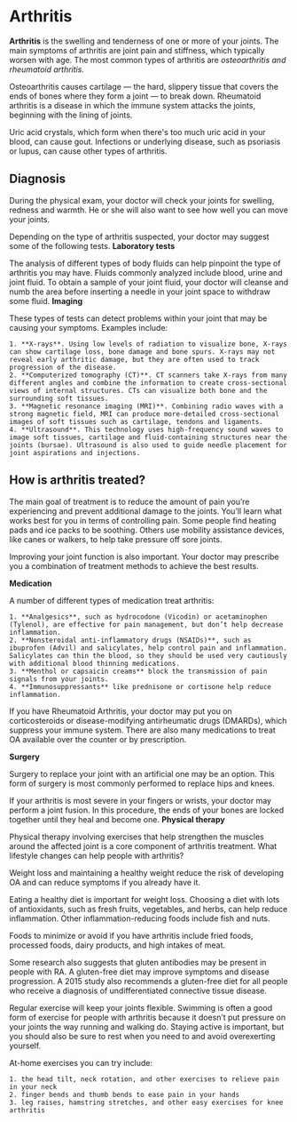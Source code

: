 # Arthritis

**Arthritis** is the swelling and tenderness of one or more of your joints. The main symptoms of arthritis are joint pain and stiffness, which typically worsen with age. The most common types of arthritis are _osteoarthritis and rheumatoid arthritis._

Osteoarthritis causes cartilage — the hard, slippery tissue that covers the ends of bones where they form a joint — to break down. Rheumatoid arthritis is a disease in which the immune system attacks the joints, beginning with the lining of joints.

Uric acid crystals, which form when there's too much uric acid in your blood, can cause gout. Infections or underlying disease, such as psoriasis or lupus, can cause other types of arthritis.

## Diagnosis

During the physical exam, your doctor will check your joints for swelling, redness and warmth. He or she will also want to see how well you can move your joints.

Depending on the type of arthritis suspected, your doctor may suggest some of the following tests.
**Laboratory tests**

The analysis of different types of body fluids can help pinpoint the type of arthritis you may have. Fluids commonly analyzed include blood, urine and joint fluid. To obtain a sample of your joint fluid, your doctor will cleanse and numb the area before inserting a needle in your joint space to withdraw some fluid.
**Imaging**

These types of tests can detect problems within your joint that may be causing your symptoms. Examples include:

    1. **X-rays**. Using low levels of radiation to visualize bone, X-rays can show cartilage loss, bone damage and bone spurs. X-rays may not reveal early arthritic damage, but they are often used to track progression of the disease.
    2. **Computerized tomography (CT)**. CT scanners take X-rays from many different angles and combine the information to create cross-sectional views of internal structures. CTs can visualize both bone and the surrounding soft tissues.
    3. **Magnetic resonance imaging (MRI)**. Combining radio waves with a strong magnetic field, MRI can produce more-detailed cross-sectional images of soft tissues such as cartilage, tendons and ligaments.
    4. **Ultrasound**. This technology uses high-frequency sound waves to image soft tissues, cartilage and fluid-containing structures near the joints (bursae). Ultrasound is also used to guide needle placement for joint aspirations and injections.


 ## **How is arthritis treated?**

The main goal of treatment is to reduce the amount of pain you’re experiencing and prevent additional damage to the joints. You’ll learn what works best for you in terms of controlling pain. Some people find heating pads and ice packs to be soothing. Others use mobility assistance devices, like canes or walkers, to help take pressure off sore joints.

Improving your joint function is also important. Your doctor may prescribe you a combination of treatment methods to achieve the best results.

**Medication**

A number of different types of medication treat arthritis:

    1. **Analgesics**, such as hydrocodone (Vicodin) or acetaminophen (Tylenol), are effective for pain management, but don’t help decrease inflammation.
    2. **Nonsteroidal anti-inflammatory drugs (NSAIDs)**, such as ibuprofen (Advil) and salicylates, help control pain and inflammation. Salicylates can thin the blood, so they should be used very cautiously with additional blood thinning medications.
    3. **Menthol or capsaicin creams** block the transmission of pain signals from your joints.
    4. **Immunosuppressants** like prednisone or cortisone help reduce inflammation.

If you have Rheumatoid Arthritis, your doctor may put you on corticosteroids or disease-modifying antirheumatic drugs (DMARDs), which suppress your immune system. There are also many medications to treat OA available over the counter or by prescription.

**Surgery**

Surgery to replace your joint with an artificial one may be an option. This form of surgery is most commonly performed to replace hips and knees.

If your arthritis is most severe in your fingers or wrists, your doctor may perform a joint fusion. In this procedure, the ends of your bones are locked together until they heal and become one.
**Physical therapy**

Physical therapy involving exercises that help strengthen the muscles around the affected joint is a core component of arthritis treatment.
What lifestyle changes can help people with arthritis?

Weight loss and maintaining a healthy weight reduce the risk of developing OA and can reduce symptoms if you already have it.

Eating a healthy diet is important for weight loss. Choosing a diet with lots of antioxidants, such as fresh fruits, vegetables, and herbs, can help reduce inflammation. Other inflammation-reducing foods include fish and nuts.

Foods to minimize or avoid if you have arthritis include fried foods, processed foods, dairy products, and high intakes of meat.

Some research also suggests that gluten antibodies may be present in people with RA. A gluten-free diet may improve symptoms and disease progression. A 2015 study also recommends a gluten-free diet for all people who receive a diagnosis of undifferentiated connective tissue disease.

Regular exercise will keep your joints flexible. Swimming is often a good form of exercise for people with arthritis because it doesn’t put pressure on your joints the way running and walking do. Staying active is important, but you should also be sure to rest when you need to and avoid overexerting yourself.

At-home exercises you can try include:

    1. the head tilt, neck rotation, and other exercises to relieve pain in your neck
    2. finger bends and thumb bends to ease pain in your hands
    3. leg raises, hamstring stretches, and other easy exercises for knee arthritis

